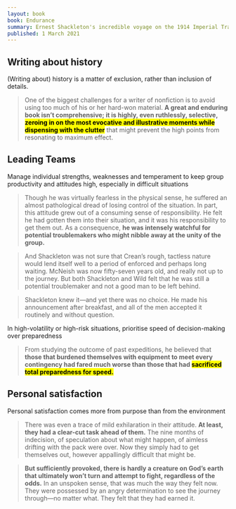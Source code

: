 ```yaml
---
layout: book
book: Endurance
summary: Ernest Shackleton's incredible voyage on the 1914 Imperial Trans-Antarctic Expedition.
published: 1 March 2021
---
```


## Writing about history
(Writing about) history is a matter of exclusion, rather than inclusion of details.
> One of the biggest challenges for a writer of nonfiction is to avoid using too much of his or her hard-won material. **A great and enduring book isn’t comprehensive; it is highly, even ruthlessly, selective, <mark>zeroing in on the most evocative and illustrative moments while dispensing with the clutter</mark>** that might prevent the high points from resonating to maximum effect.

## Leading Teams
Manage individual strengths, weaknesses and temperament to keep group productivity and attitudes high, especially in difficult situations
> Though he was virtually fearless in the physical sense, he suffered an almost pathological dread of losing control of the situation. In part, this attitude grew out of a consuming sense of responsibility. He felt he had gotten them into their situation, and it was his responsibility to get them out. As a consequence, **he was intensely watchful for potential troublemakers who might nibble away at the unity of the group.**

> And Shackleton was not sure that Crean’s rough, tactless nature would lend itself well to a period of enforced and perhaps long waiting. McNeish was now fifty-seven years old, and really not up to the journey. But both Shackleton and Wild felt that he was still a potential troublemaker and not a good man to be left behind.

>  Shackleton knew it—and yet there was no choice. He made his announcement after breakfast, and all of the men accepted it routinely and without question.


In high-volatility or high-risk situations, prioritise speed of decision-making over preparedness
> From studying the outcome of past expeditions, he believed that **those that burdened themselves with equipment to meet every contingency had fared much worse than those that had <mark>sacrificed total preparedness for speed.</mark>**

## Personal satisfaction
Personal satisfaction comes more from purpose than from the environment
> There was even a trace of mild exhilaration in their attitude. **At least, they had a clear-cut task ahead of them.** The nine months of indecision, of speculation about what might happen, of aimless drifting with the pack were over. Now they simply had to get themselves out, however appallingly difficult that might be.

> **But sufficiently provoked, there is hardly a creature on God’s earth that ultimately won’t turn and attempt to fight, regardless of the odds.** In an unspoken sense, that was much the way they felt now. They were possessed by an angry determination to see the journey through—no matter what. They felt that they had earned it.
